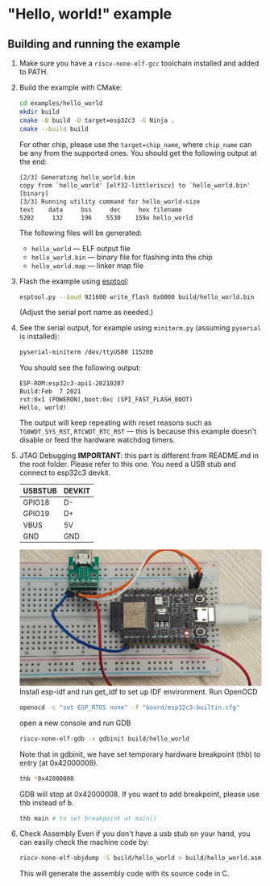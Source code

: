 # "Hello, world!" example

## Building and running the example

1. Make sure you have a `riscv-none-elf-gcc` toolchain installed and added to PATH.
2. Build the example with CMake:
   ```bash
   cd examples/hello_world
   mkdir build
   cmake -B build -D target=esp32c3 -G Ninja .
   cmake --build build
   ```
   For other chip, please use the `target=chip_name`, where `chip_name` can be any from the supported ones.
   You should get the following output at the end:
   ```
   [2/3] Generating hello_world.bin
   copy from `hello_world' [elf32-littleriscv] to `hello_world.bin' [binary]
   [3/3] Running utility command for hello_world-size
   text	   data	    bss	    dec	    hex	filename
   5202	    132	    196	   5530	   159a	hello_world
   ```
   The following files will be generated:
   - `hello_world` — ELF output file
   - `hello_world.bin` — binary file for flashing into the chip
   - `hello_world.map` — linker map file
3. Flash the example using [esptool](https://pypi.org/project/esptool/):
   ```bash
   esptool.py --baud 921600 write_flash 0x0000 build/hello_world.bin
   ```
   (Adjust the serial port name as needed.)
4. See the serial output, for example using `miniterm.py` (assuming `pyserial` is installed):
   ```bash
   pyserial-miniterm /dev/ttyUSB0 115200
   ```
   You should see the following output:
   ```
   ESP-ROM:esp32c3-api1-20210207
   Build:Feb  7 2021
   rst:0x1 (POWERON),boot:0xc (SPI_FAST_FLASH_BOOT)
   Hello, world!
   ```
   The output will keep repeating with reset reasons such as `TG0WDT_SYS_RST`, `RTCWDT_RTC_RST` — this is because this example doesn't disable or feed the hardware watchdog timers.
5. JTAG Debugging
   **IMPORTANT**: this part is different from README.md in the root folder. Please refer to this one.
   You need a USB stub and connect to esp32c3 devkit.

   | USBSTUB | DEVKIT |
   |---------|--------|
   | GPIO18  | D-     |
   | GPIO19  | D+     |
   | VBUS    | 5V     |
   | GND     | GND    |

   ![usb connection](./USB_CONN.jpg)
   Install esp-idf and run get_idf to set up IDF environment.
   Run OpenOCD
   ```bash
   openocd -c "set ESP_RTOS none" -f "board/esp32c3-builtin.cfg"
   ```
   open a new console and run GDB
   ```bash
   riscv-none-elf-gdb -x gdbinit build/hello_world
   ```
   Note that in gdbinit, we have set temporary hardware breakpoint (thb) to entry (at 0x42000008).
   ```bash
   thb *0x42000008
   ```
   GDB will stop at 0x42000008. If you want to add breakpoint, please use thb instead of b.
   ```bash
   thb main # to set breakpoint at main()
   ```
6. Check Assembly
   Even if you don't have a usb stub on your hand, you can easily check the machine code by:
   ```bash
   riscv-none-elf-objdump -S build/hello_world > build/hello_world.asm
   ```
   This will generate the assembly code with its source code in C.
